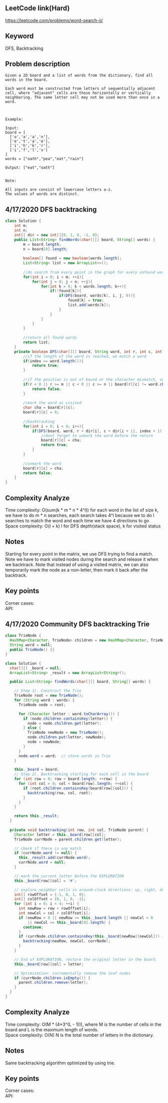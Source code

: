 ## LeetCode link(Hard)
https://leetcode.com/problems/word-search-ii/

## Keyword
DFS, Backtracking

## Problem description
```
Given a 2D board and a list of words from the dictionary, find all words in the board.

Each word must be constructed from letters of sequentially adjacent cell, where "adjacent" cells are those horizontally or vertically neighboring. The same letter cell may not be used more than once in a word.

 

Example:

Input: 
board = [
  ['o','a','a','n'],
  ['e','t','a','e'],
  ['i','h','k','r'],
  ['i','f','l','v']
]
words = ["oath","pea","eat","rain"]

Output: ["eat","oath"]
 

Note:

All inputs are consist of lowercase letters a-z.
The values of words are distinct.
```

## 4/17/2020 DFS backtracking

```java
class Solution {
    int m;
    int n;
    int[] dir = new int[]{0, 1, 0, -1, 0};
    public List<String> findWords(char[][] board, String[] words) {
        m = board.length;
        n = board[0].length;
        
        boolean[] found = new boolean[words.length];
        List<String> list = new ArrayList<>();
        
        //do search from every point in the graph for every unfound word
        for(int i = 0; i < m; ++i){
            for(int j = 0; j < n; ++j){
                for(int k = 0; k < words.length; k++){
                    if(!found[k]){
                        if(DFS(board, words[k], i, j, 0)){
                            found[k] = true;
                            list.add(words[k]);
                        }
                    }
                }
            }
        }
        
        //return all found words
        return list;
    }
    private boolean DFS(char[][] board, String word, int r, int c, int index){
        //if the length of the word is reached, we match a word
        if(index == word.length()){
            return true;
        }
        
        //if the position is out of bound or the character mismatch, search fail
        if(r < 0 || r >= m || c < 0 || c >= n || board[r][c] != word.charAt(index)){
            return false;
        }
        
        //mark the word as visited
        char cha = board[r][c];
        board[r][c] = 0;
        
        //backtracking
        for(int i = 0; i < 4; i++){
            if(DFS(board, word, r + dir[i], c + dir[i + 1], index + 1)){
                //dont forget to unmark the word before the return
                board[r][c] = cha;
                return true;
            }
        }
        
        //unmark the word
        board[r][c] = cha;
        return false;
    }
}
```

## Complexity Analyze
Time complexity: O(sum(k * m * n * 4^l)) for each word in the list of size k, we have to do m * n searches, each search takes 4^l because we to do l searches to match the word and each time we have 4 directions to go\
Space complexity: O(l + k) l for DFS depth(stack space), k for visited status

## Notes
Starting for every point in the matrix, we use DFS trying to find a match. Note we have to mark visited nodes during the search and release it when we backtrack. Note that instead of using a visited matrix, we can also temporarily mark the node as a non-letter, then mark it back after the backtrack.
## Key points
Corner cases: \
API:

## 4/17/2020 Community DFS backtracking Trie

```java
class TrieNode {
  HashMap<Character, TrieNode> children = new HashMap<Character, TrieNode>();
  String word = null;
  public TrieNode() {}
}

class Solution {
  char[][] _board = null;
  ArrayList<String> _result = new ArrayList<String>();

  public List<String> findWords(char[][] board, String[] words) {

    // Step 1). Construct the Trie
    TrieNode root = new TrieNode();
    for (String word : words) {
      TrieNode node = root;

      for (Character letter : word.toCharArray()) {
        if (node.children.containsKey(letter)) {
          node = node.children.get(letter);
        } else {
          TrieNode newNode = new TrieNode();
          node.children.put(letter, newNode);
          node = newNode;
        }
      }
      node.word = word;  // store words in Trie
    }

    this._board = board;
    // Step 2). Backtracking starting for each cell in the board
    for (int row = 0; row < board.length; ++row) {
      for (int col = 0; col < board[row].length; ++col) {
        if (root.children.containsKey(board[row][col])) {
          backtracking(row, col, root);
        }
      }
    }

    return this._result;
  }
  
  private void backtracking(int row, int col, TrieNode parent) {
    Character letter = this._board[row][col];
    TrieNode currNode = parent.children.get(letter);

    // check if there is any match
    if (currNode.word != null) {
      this._result.add(currNode.word);
      currNode.word = null;
    }

    // mark the current letter before the EXPLORATION
    this._board[row][col] = '#';

    // explore neighbor cells in around-clock directions: up, right, down, left
    int[] rowOffset = {-1, 0, 1, 0};
    int[] colOffset = {0, 1, 0, -1};
    for (int i = 0; i < 4; ++i) {
      int newRow = row + rowOffset[i];
      int newCol = col + colOffset[i];
      if (newRow < 0 || newRow >= this._board.length || newCol < 0
          || newCol >= this._board[0].length) {
        continue;
      }
      if (currNode.children.containsKey(this._board[newRow][newCol])) {
        backtracking(newRow, newCol, currNode);
      }
    }

    // End of EXPLORATION, restore the original letter in the board.
    this._board[row][col] = letter;

    // Optimization: incrementally remove the leaf nodes
    if (currNode.children.isEmpty()) {
      parent.children.remove(letter);
    }
  }
}

```

## Complexity Analyze
Time complexity: O(M * (4*3^(L - 1))), where M is the number of cells in the board and L is the maximum length of words.\
Space complexity: O(N) N is the total number of letters in the dictionary.

## Notes
Same backtracking algorithm optimized by using trie.
## Key points
Corner cases: \
API:
